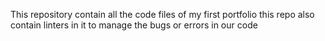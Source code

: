 This repository contain all the code files of my first portfolio this repo also contain linters in it to manage the bugs or errors in our code